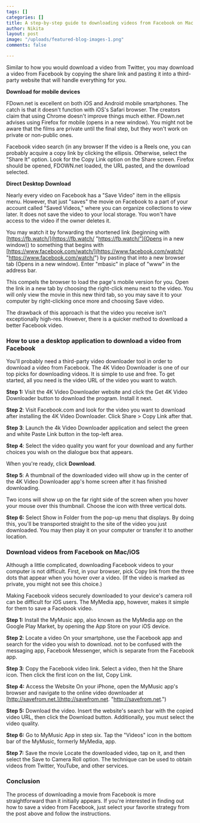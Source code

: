 ```yaml
---
tags: []
categories: []
title: A step-by-step guide to downloading videos from Facebook on Mac
author: Nikita
layout: post
image: "/uploads/featured-blog-images-1.png"
comments: false

---
```

Similar to how you would download a video from Twitter, you may download a video from Facebook by copying the share link and pasting it into a third-party website that will handle everything for you.

**Download for mobile devices**

FDown.net is excellent on both iOS and Android mobile smartphones. The catch is that it doesn't function with iOS's Safari browser. The creators claim that using Chrome doesn't improve things much either. FDown.net advises using Firefox for mobile (opens in a new window). You might not be aware that the films are private until the final step, but they won't work on private or non-public ones.

Facebook video search (in any browser If the video is a Reels one, you can probably acquire a copy link by clicking the ellipsis. Otherwise, select the "Share It" option. Look for the Copy Link option on the Share screen. Firefox should be opened, FDOWN.net loaded, the URL pasted, and the download selected.

**Direct Desktop Download**

Nearly every video on Facebook has a "Save Video" item in the ellipsis menu. However, that just "saves" the movie on Facebook to a part of your account called "Saved Videos," where you can organize collections to view later. It does not save the video to your local storage. You won't have access to the video if the owner deletes it.

You may watch it by forwarding the shortened link (beginning with [https://fb.watch/](https://fb.watch/ "https://fb.watch/")(Opens in a new window)) to something that begins with [https://www.facebook.com/watch/](https://www.facebook.com/watch/ "https://www.facebook.com/watch/") by pasting that into a new browser tab (Opens in a new window). Enter "mbasic" in place of "www" in the address bar.

This compels the browser to load the page's mobile version for you. Open the link in a new tab by choosing the right-click menu next to the video. You will only view the movie in this new third tab, so you may save it to your computer by right-clicking once more and choosing Save video.

The drawback of this approach is that the video you receive isn't exceptionally high-res. However, there is a quicker method to download a better Facebook video.

### **How to use a desktop application to download a video from Facebook**

You'll probably need a third-party video downloader tool in order to download a video from Facebook. The 4K Video Downloader is one of our top picks for downloading videos. It is simple to use and free. To get started, all you need is the video URL of the video you want to watch.

**Step 1:** Visit the 4K Video Downloader website and click the Get 4K Video Downloader button to download the program. Install it next.

**Step 2**: Visit Facebook.com and look for the video you want to download after installing the 4K Video Downloader. Click Share > Copy Link after that.

**Step 3**: Launch the 4k Video Downloader application and select the green and white Paste Link button in the top-left area.

**Step 4**: Select the video quality you want for your download and any further choices you wish on the dialogue box that appears.

When you're ready, click **Download**.

**Step 5**: A thumbnail of the downloaded video will show up in the center of the 4K Video Downloader app's home screen after it has finished downloading.

Two icons will show up on the far right side of the screen when you hover your mouse over this thumbnail. Choose the icon with three vertical dots.

**Step 6:** Select Show in Folder from the pop-up menu that displays. By doing this, you'll be transported straight to the site of the video you just downloaded. You may then play it on your computer or transfer it to another location.

### **Download videos from Facebook on Mac/iOS**

Although a little complicated, downloading Facebook videos to your computer is not difficult. First, in your browser, pick Copy link from the three dots that appear when you hover over a video. (If the video is marked as private, you might not see this choice.)

Making Facebook videos securely downloaded to your device's camera roll can be difficult for iOS users. The MyMedia app, however, makes it simple for them to save a Facebook video.

**Step 1:** Install the MyMusic app, also known as the MyMedia app on the Google Play Market, by opening the App Store on your iOS device.

**Step 2**: Locate a video On your smartphone, use the Facebook app and search for the video you wish to download. not to be confused with the messaging app, Facebook Messenger, which is separate from the Facebook app.

**Step 3**: Copy the Facebook video link. Select a video, then hit the Share icon. Then click the first icon on the list, Copy Link.

**Step 4:** Access the Website On your iPhone, open the MyMusic app's browser and navigate to the online video downloader at [http://savefrom.net.](http://savefrom.net. "http://savefrom.net.")

**Step 5:** Download the video. Insert the website's search bar with the copied video URL, then click the Download button. Additionally, you must select the video quality.

**Step 6:** Go to MyMusic App in step six. Tap the "Videos" icon in the bottom bar of the MyMusic, formerly MyMedia, app.

**Step 7:** Save the movie Locate the downloaded video, tap on it, and then select the Save to Camera Roll option. The technique can be used to obtain videos from Twitter, YouTube, and other services.

### **Conclusion**

The process of downloading a movie from Facebook is more straightforward than it initially appears. If you're interested in finding out how to save a video from Facebook, just select your favorite strategy from the post above and follow the instructions.